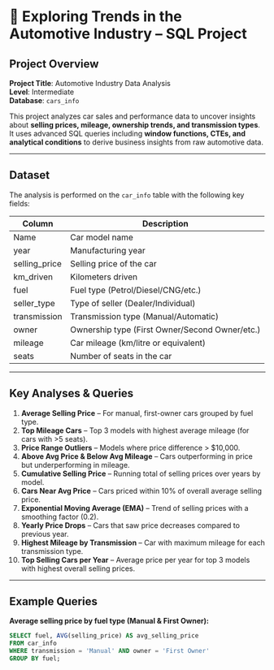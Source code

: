 # 🚗 Exploring Trends in the Automotive Industry – SQL Project

## Project Overview

**Project Title**: Automotive Industry Data Analysis  
**Level**: Intermediate  
**Database**: `cars_info`  

This project analyzes car sales and performance data to uncover insights about **selling prices, mileage, ownership trends, and transmission types**.  
It uses advanced SQL queries including **window functions, CTEs, and analytical conditions** to derive business insights from raw automotive data.  

---

## Dataset

The analysis is performed on the `car_info` table with the following key fields:

| Column          | Description |
|-----------------|-------------|
| Name            | Car model name |
| year            | Manufacturing year |
| selling_price   | Selling price of the car |
| km_driven       | Kilometers driven |
| fuel            | Fuel type (Petrol/Diesel/CNG/etc.) |
| seller_type     | Type of seller (Dealer/Individual) |
| transmission    | Transmission type (Manual/Automatic) |
| owner           | Ownership type (First Owner/Second Owner/etc.) |
| mileage         | Car mileage (km/litre or equivalent) |
| seats           | Number of seats in the car |

---

## Key Analyses & Queries

1. **Average Selling Price** – For manual, first-owner cars grouped by fuel type.  
2. **Top Mileage Cars** – Top 3 models with highest average mileage (for cars with >5 seats).  
3. **Price Range Outliers** – Models where price difference > $10,000.  
4. **Above Avg Price & Below Avg Mileage** – Cars outperforming in price but underperforming in mileage.  
5. **Cumulative Selling Price** – Running total of selling prices over years by model.  
6. **Cars Near Avg Price** – Cars priced within 10% of overall average selling price.  
7. **Exponential Moving Average (EMA)** – Trend of selling prices with a smoothing factor (0.2).  
8. **Yearly Price Drops** – Cars that saw price decreases compared to previous year.  
9. **Highest Mileage by Transmission** – Car with maximum mileage for each transmission type.  
10. **Top Selling Cars per Year** – Average price per year for top 3 models with highest overall selling prices.  

---

## Example Queries

**Average selling price by fuel type (Manual & First Owner):**
```sql
SELECT fuel, AVG(selling_price) AS avg_selling_price
FROM car_info
WHERE transmission = 'Manual' AND owner = 'First Owner'
GROUP BY fuel;
